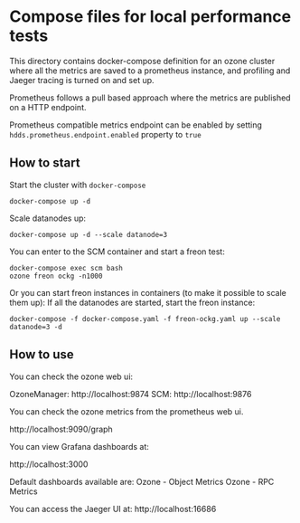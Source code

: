 <!---
  Licensed under the Apache License, Version 2.0 (the "License");
  you may not use this file except in compliance with the License.
  You may obtain a copy of the License at

   http://www.apache.org/licenses/LICENSE-2.0

  Unless required by applicable law or agreed to in writing, software
  distributed under the License is distributed on an "AS IS" BASIS,
  WITHOUT WARRANTIES OR CONDITIONS OF ANY KIND, either express or implied.
  See the License for the specific language governing permissions and
  limitations under the License. See accompanying LICENSE file.
-->

# Compose files for local performance tests

This directory contains docker-compose definition for an ozone cluster where
all the metrics are saved to a prometheus instance, and profiling and Jaeger
tracing is turned on and set up.

Prometheus follows a pull based approach where the metrics are published
 on a HTTP endpoint.

Prometheus compatible metrics endpoint can be enabled by setting `hdds.prometheus.endpoint.enabled` property to `true`

## How to start

Start the cluster with `docker-compose`

```
docker-compose up -d
```

Scale datanodes up:

```
docker-compose up -d --scale datanode=3
```

You can enter to the SCM container and start a freon test:

```
docker-compose exec scm bash
ozone freon ockg -n1000
```

Or you can start freon instances in containers (to make it possible to scale them up):
If all the datanodes are started, start the freon instance:

```
docker-compose -f docker-compose.yaml -f freon-ockg.yaml up --scale datanode=3 -d
```

## How to use

You can check the ozone web ui:

OzoneManager: http://localhost:9874
SCM: http://localhost:9876

You can check the ozone metrics from the prometheus web ui.

http://localhost:9090/graph

You can view Grafana dashboards at:

http://localhost:3000

Default dashboards available are:
Ozone - Object Metrics
Ozone - RPC Metrics

You can access the Jaeger UI at:
http://localhost:16686